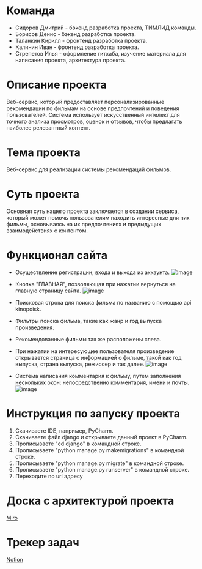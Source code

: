 # Команда 
* Сидоров Дмитрий - бэкенд разработка проекта, ТИМЛИД команды.
* Борисов Денис - бэкенд разработка проекта.
* Таланкин Кирилл - фронтенд разработка проекта.
* Калинин Иван - фронтенд разработка проекта.
* Стрепетов Илья - оформление гитхаба, изучение материала для написания проекта, архитектура проекта.

# Описание проекта
Веб-сервис, который предоставляет персонализированные рекомендации по фильмам на основе предпочтений и поведения пользователей. Система использует искусственный интелект для точного анализа просмотров, оценок и отзывов, чтобы предлагать наиболее релевантный контент.

# Тема проекта
Веб-сервис для реализации системы рекомендаций фильмов.

# Суть проекта
Основная суть нашего проекта заключается в создании сервиса, который может помочь пользователям находить интересные для них фильмы, основываясь на их предпочтениях и предыдущих взаимодействиях с контентом.

# Функционал сайта

* Осуществление регистрации, входа и выхода из аккаунта.
![image](https://github.com/gorilli4/IT-project-new/assets/145994444/59a014f1-1f49-49e7-91a5-8d6bacc819c4)


* Кнопка "ГЛАВНАЯ", позволяющая при нажатии вернуться на главную страницу сайта.
![image](https://github.com/gorilli4/IT-project-new/assets/145994444/3a07d107-56d1-49a5-9b62-3bf86b67f7fc)

* Поисковая строка для поиска фильма по названию с помощью api kinopoisk.

* Фильтры поиска фильма, такие как жанр и год выпуска произведения.
  
* Рекомендованные фильмы так же расположены слева.
  

* При нажатии на интересующее пользователя произведение открывается страница с информацией о фильме, такой как год выпуска, страна выпуска, режиссер и так далее.
 ![image](https://github.com/gorilli4/IT-project-new/assets/145994444/dbaaac62-adaa-474f-b762-1caeba8e013e)

* Система написания комментария к фильму, путем заполнения нескольких окон: непосредственно комментария, имени и почты.
  ![image](https://github.com/Dmitrii1404/IT-project/assets/145994444/493e82f6-cde5-4fdc-b615-273806cdb601)


# Инструкция по запуску проекта
1. Скачиваете IDE, например, PyCharm.
2. Скачиваете файл django и открываете данный проект в PyCharm.
3. Прописываете "cd django" в командной строке.
4. Прописываете "python manage.py makemigrations" в командной строке.
5. Прописываете "python manage.py migrate" в командной строке.
6. Прописываете "python manage.py runserver" в командной строке.
7. Переходите по url адресу

# Доска с архитектурой проекта
[Miro]() 

# Трекер задач 
[Notion](https://www.notion.so/bd793c4221284e228ae5a3846eb33be8?v=591e20ba10374947b63632ed507a48d9)
 
